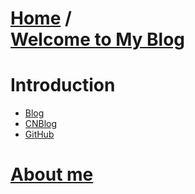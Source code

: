 [**Home**](http://bbxytl.github.io) /   
[**Welcome to My Blog**][_blog]
=================
# Introduction

- [Blog][_blog]
- [CNBlog][_cnblog]
- [GitHub][_github]

# [About me][_about_me]


[_blog_github]: https://github.com/bbxytl/bbxytl.github.com/blob/master/blog/README.md#home--githubblog
[_about_me]: https://github.com/bbxytl/bbxytl.github.com/tree/master/blog/pages/pro/About_Me.md#about-me

[_blog]:http://www.jianshu.com/users/3daf1e252909/timeline
[_github]: http://github.com/bbxytl
[_cnblog]: http://www.cnblogs.com/lomper
